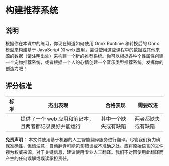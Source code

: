 # 构建推荐系统

## 说明

根据你在本课中的练习，你现在知道如何使用 Onnx Runtime 和转换后的 Onnx 模型来构建基于 JavaScript 的 web 应用。尝试使用这些课程中的数据或其他来源的数据（请注明出处）来构建一个新的推荐系统。你可以根据各种个性属性创建一个宠物推荐系统，或者根据一个人的心情创建一个音乐类型推荐系统。发挥你的创造力吧！

## 评分标准

| 标准     | 杰出表现                                                              | 合格表现                              | 需要改进                          |
| -------- | ---------------------------------------------------------------------- | ------------------------------------- | --------------------------------- |
|          | 提供了一个 web 应用和笔记本，且两者都记录良好并能运行                  | 其中一个缺失或有缺陷                  | 两者都缺失或有缺陷                |

**免责声明**：
本文件使用基于机器的人工智能翻译服务进行翻译。尽管我们努力确保准确性，但请注意，自动翻译可能包含错误或不准确之处。应将原始语言的文件视为权威来源。对于关键信息，建议使用专业人工翻译。我们不对因使用此翻译而产生的任何误解或误读承担责任。